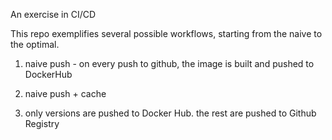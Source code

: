 An exercise in CI/CD

This repo exemplifies several possible workflows, starting from the naive to the optimal.


1. naive push - on every push to github, the image is built and pushed to DockerHub

2. naive push + cache

3. only versions are pushed to Docker Hub. the rest are pushed to Github Registry



